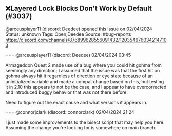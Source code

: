 ## ❌Layered Lock Blocks Don't Work by Default (#3037)
@arceusplayer11 (discord: Deedee) opened this issue on 02/04/2024
Status: unknown
Tags: Open,Deedee
Source: #bug-reports https://discord.com/channels/876899628556091432/1203546760342147103


=== @arceusplayer11 (discord: Deedee) 02/04/2024 03:45

Armageddon Quest 2 made use of a bug where you could hit gohma from seemingly any direction; I assumed that the issue was that the first hit on gohma always hit it regardless of direction or eye state because of an uninitialized variable and made a compat change based on this, but testing it in 2.10 this appears to not be the case, and I appear to have overcorrected and introduced buggy behavior that was not there before.

Need to figure out the exact cause and what versions it appears in.

=== @connorjclark (discord: connorclark) 02/04/2024 21:24

I just made some improvements to the bisect script that may help you here.
Assuming the change you're looking for is somewhere on main branch.

